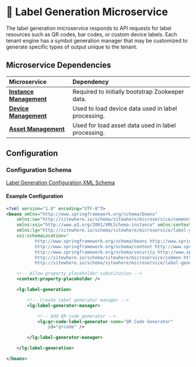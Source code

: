 # :book: Label Generation Microservice

<Seo/>

<MicroserviceBadge text="Multitenant Microservice" type="multitenant"/>
The label generation microservice responds to API requests for label resources such
as QR codes, bar codes, or custom device labels. Each tenant engine has a symbol generation
manager that may be customized to generate specific types of output unique to the tenant.

## Microservice Dependencies

| Microservice                                       | Dependency                                         |
| :------------------------------------------------- | :------------------------------------------------- |
| **[Instance Management](../instance-management/)** | Required to initially bootstrap Zookeeper data.    |
| **[Device Management](../device-management/)**     | Used to load device data used in label processing. |
| **[Asset Management](../asset-management/)**       | Used for load asset data used in label processing. |

## Configuration

### Configuration Schema

[Label Generation Configuration XML Schema](https://sitewhere.io/schema/sitewhere/microservice/label-generation/current/label-generation.xsd)

#### Example Configuration

```xml
<?xml version="1.0" encoding="UTF-8"?>
<beans xmlns="http://www.springframework.org/schema/beans"
	xmlns:sw="http://sitewhere.io/schema/sitewhere/microservice/common"
	xmlns:xsi="http://www.w3.org/2001/XMLSchema-instance" xmlns:context="http://www.springframework.org/schema/context"
	xmlns:lg="http://sitewhere.io/schema/sitewhere/microservice/label-generation"
	xsi:schemaLocation="
           http://www.springframework.org/schema/beans http://www.springframework.org/schema/beans/spring-beans-3.1.xsd
           http://www.springframework.org/schema/context http://www.springframework.org/schema/context/spring-context-3.1.xsd
           http://www.springframework.org/schema/security http://www.springframework.org/schema/security/spring-security-3.0.xsd
           http://sitewhere.io/schema/sitewhere/microservice/common http://sitewhere.io/schema/sitewhere/microservice/common/current/microservice-common.xsd
           http://sitewhere.io/schema/sitewhere/microservice/label-generation http://sitewhere.io/schema/sitewhere/microservice/label-generation/current/label-generation.xsd">

	<!-- Allow property placeholder substitution -->
	<context:property-placeholder />

	<lg:label-generation>

		<!-- Create label generator manager -->
		<lg:label-generator-manager>

			<!-- Add QR code generator -->
			<lg:qr-code-label-generator name="QR Code Generator"
				id="qrcode" />

		</lg:label-generator-manager>

	</lg:label-generation>

</beans>
```
